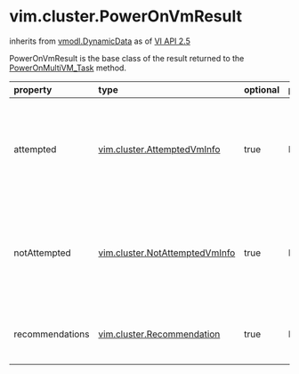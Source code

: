 vim.cluster.PowerOnVmResult
===========================
inherits from [vmodl.DynamicData](docs/vmodl.DynamicData.md)
as of [VI API 2.5](vim.version.md#vim.version.version2)


PowerOnVmResult is the base class of the result returned to the    <a href="vim.Datacenter.md#powerOnVm">PowerOnMultiVM_Task</a> method.

| property | type | optional | priv | desc |
|:---------|:-----|:---------|:-----|:-----|
| attempted | [vim.cluster.AttemptedVmInfo](vim.cluster.AttemptedVmInfo.md "vim.cluster.AttemptedVmInfo") | true | None | The list of virtual machines the Virtual Center has attempted to power on.  For a virtual machine not managed by DRS, a task ID is also returned. |
| notAttempted | [vim.cluster.NotAttemptedVmInfo](vim.cluster.NotAttemptedVmInfo.md "vim.cluster.NotAttemptedVmInfo") | true | None | The list of virtual machines DRS can not find suitable hosts for powering on.  There is one fault associated with each virtual machine. |
| recommendations | [vim.cluster.Recommendation](vim.cluster.Recommendation.md "vim.cluster.Recommendation") | true | None | The list of recommendations that need the client to approve manually. |


